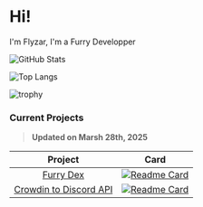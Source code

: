 # Hi!
I'm Flyzar, I'm a Furry Developper

<!-- Credit: https://github.com/anuraghazra/github-readme-stats -->
![GitHub Stats](https://github-readme-stats.vercel.app/api?username=flyzar73&count_private=true&show_icons=true&theme=tokyonight)

![Top Langs](https://github-readme-stats.vercel.app/api/top-langs/?username=flyzar73&layout=compact&theme=tokyonight)

![trophy](https://github-profile-trophy.vercel.app/?username=flyzar73&theme=tokyonight)

### Current Projects
> **Updated on Marsh 28th, 2025**

|Project|Card|
|:--------------------------------------------------------------------------------------------:|:-------------------------------------------------------------------------------------------------------------------------------------------------------------------------------------:|
|[Furry Dex](https://discord.gg/g6dkwg2Fbv)|[![Readme Card](https://github-readme-stats.vercel.app/api/pin/?username=FurryDex&repo=FurryDex-Bot&theme=tokyonight)](https://github.com/FurryDex/FurryDex-Bot)|
|[Crowdin to Discord API](https://github.com/flyzar73/Crowdin-to-Discord-API)|[![Readme Card](https://github-readme-stats.vercel.app/api/pin/?username=flyzar73&repo=Crowdin-to-Discord-API&theme=tokyonight)]([https://github.com/FurryDex/FurryDex-Bot](https://github.com/flyzar73/Crowdin-to-Discord-API))|
